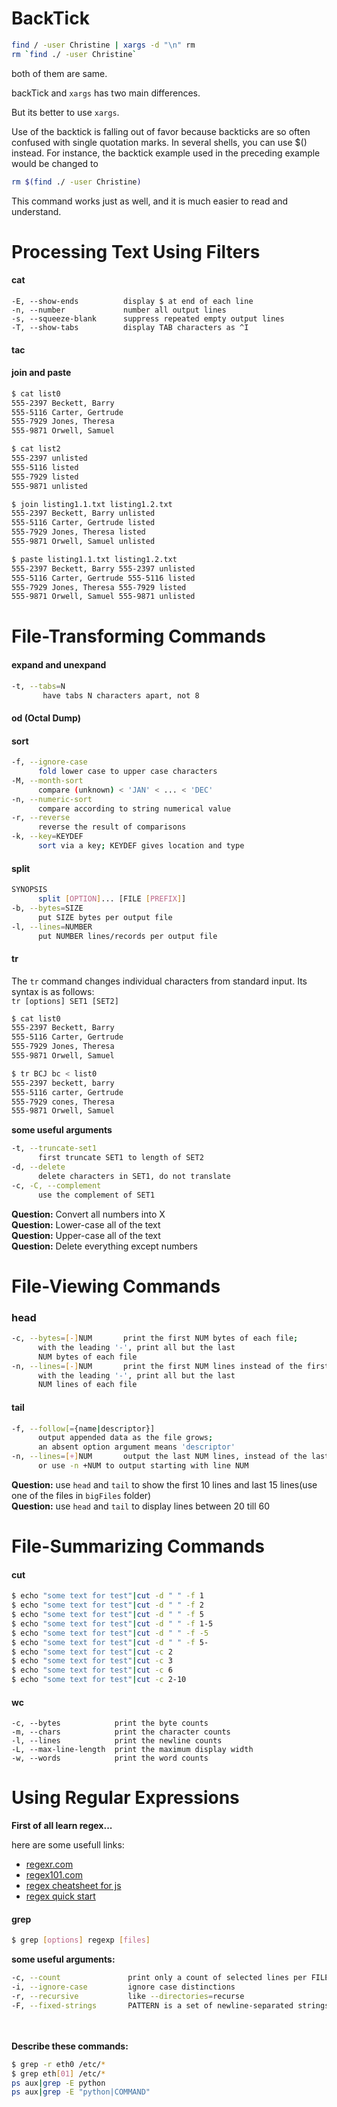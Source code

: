 # BackTick

```bash
find / -user Christine | xargs -d "\n" rm
rm `find ./ -user Christine`
```
both of them are same.

backTick and `xargs` has two main differences.

But its better to use `xargs`.

Use of the backtick is falling out of favor because backticks are so often
confused with single quotation marks. In several shells, you can use $()
instead. For instance, the backtick example used in the preceding example
would be changed to
```bash
rm $(find ./ -user Christine)
```
This command works just as well, and it is much easier to read and
understand.

# Processing Text Using Filters


#### cat
```
-E, --show-ends          display $ at end of each line
-n, --number             number all output lines
-s, --squeeze-blank      suppress repeated empty output lines
-T, --show-tabs          display TAB characters as ^I
```
#### tac

#### join and paste
```bash
$ cat list0
555-2397 Beckett, Barry
555-5116 Carter, Gertrude
555-7929 Jones, Theresa
555-9871 Orwell, Samuel

$ cat list2
555-2397 unlisted
555-5116 listed
555-7929 listed
555-9871 unlisted

$ join listing1.1.txt listing1.2.txt
555-2397 Beckett, Barry unlisted
555-5116 Carter, Gertrude listed
555-7929 Jones, Theresa listed
555-9871 Orwell, Samuel unlisted

$ paste listing1.1.txt listing1.2.txt
555-2397 Beckett, Barry 555-2397 unlisted
555-5116 Carter, Gertrude 555-5116 listed
555-7929 Jones, Theresa 555-7929 listed
555-9871 Orwell, Samuel 555-9871 unlisted
```
# File-Transforming Commands

#### expand and unexpand

```bash
-t, --tabs=N
       have tabs N characters apart, not 8
```

#### od (Octal Dump)

#### sort
```bash
-f, --ignore-case
      fold lower case to upper case characters
-M, --month-sort
      compare (unknown) < 'JAN' < ... < 'DEC'
-n, --numeric-sort
      compare according to string numerical value
-r, --reverse
      reverse the result of comparisons
-k, --key=KEYDEF
      sort via a key; KEYDEF gives location and type
```

#### split
```bash
SYNOPSIS
      split [OPTION]... [FILE [PREFIX]]
-b, --bytes=SIZE
      put SIZE bytes per output file
-l, --lines=NUMBER
      put NUMBER lines/records per output file
```
#### tr
The `tr` command changes individual characters from standard input. Its syntax is as follows:\
`tr [options] SET1 [SET2]`

```bash
$ cat list0
555-2397 Beckett, Barry
555-5116 Carter, Gertrude
555-7929 Jones, Theresa
555-9871 Orwell, Samuel

$ tr BCJ bc < list0
555-2397 beckett, barry
555-5116 carter, Gertrude
555-7929 cones, Theresa
555-9871 Orwell, Samuel
```

**some useful arguments**
```bash
-t, --truncate-set1
      first truncate SET1 to length of SET2
-d, --delete
      delete characters in SET1, do not translate
-c, -C, --complement
      use the complement of SET1
```

**Question:** Convert all numbers into X\
**Question:** Lower-case all of the text\
**Question:** Upper-case all of the text\
**Question:** Delete everything except numbers


# File-Viewing Commands
### head
```bash
-c, --bytes=[-]NUM       print the first NUM bytes of each file;
      with the leading '-', print all but the last
      NUM bytes of each file
-n, --lines=[-]NUM       print the first NUM lines instead of the first 10;
      with the leading '-', print all but the last
      NUM lines of each file
```

#### tail
```bash
-f, --follow[={name|descriptor}]
      output appended data as the file grows;
      an absent option argument means 'descriptor'
-n, --lines=[+]NUM       output the last NUM lines, instead of the last 10;
      or use -n +NUM to output starting with line NUM

```
**Question:** use `head` and `tail` to show the first 10 lines and last 15 lines(use one of the files in `bigFiles` folder)\
**Question:** use `head` and `tail` to display lines between 20 till 60

# File-Summarizing Commands
#### cut
```bash
$ echo "some text for test"|cut -d " " -f 1
$ echo "some text for test"|cut -d " " -f 2
$ echo "some text for test"|cut -d " " -f 5
$ echo "some text for test"|cut -d " " -f 1-5
$ echo "some text for test"|cut -d " " -f -5
$ echo "some text for test"|cut -d " " -f 5-
$ echo "some text for test"|cut -c 2
$ echo "some text for test"|cut -c 3
$ echo "some text for test"|cut -c 6
$ echo "some text for test"|cut -c 2-10
```

#### wc
```
-c, --bytes            print the byte counts
-m, --chars            print the character counts
-l, --lines            print the newline counts
-L, --max-line-length  print the maximum display width
-w, --words            print the word counts
```

# Using Regular Expressions

**First of all learn regex...**

here are some usefull links:
- [regexr.com](https://regexr.com)
- [regex101.com](https://regex101.com)
- [regex cheatsheet for js](https://dev.to/catherinecodes/a-regex-cheatsheet-for-all-those-regex-haters-and-lovers--2cj1)
- [regex quick start](www.rexegg.com/regex-quickstart.html)

#### grep

```bash
$ grep [options] regexp [files]
```

**some useful arguments:**
```bash
-c, --count               print only a count of selected lines per FILE
-i, --ignore-case         ignore case distinctions
-r, --recursive           like --directories=recurse
-F, --fixed-strings       PATTERN is a set of newline-separated strings
```
<br>\
**Describe these commands:**
```bash
$ grep -r eth0 /etc/*
$ grep eth[01] /etc/*
ps aux|grep -E python
ps aux|grep -E "python|COMMAND"
```
